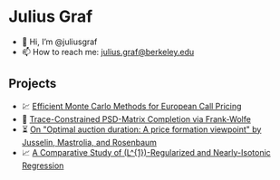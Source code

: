 # Julius Graf

* 👋 Hi, I’m @juliusgraf
* 📫 How to reach me: julius.graf@berkeley.edu

## Projects

* 💹 <a href="221_Efficient_Monte_Carlo_Methods_for_European_Call_Pricing.pdf"
       target="_blank" rel="noopener">Efficient Monte Carlo Methods for European Call Pricing</a>
* 🧩 <a href="262B_Matrix_Completion.pdf"
       target="_blank" rel="noopener">Trace-Constrained PSD-Matrix Completion via Frank-Wolfe</a>
* ⏳ <a href="IEOR_222_Group_F.pdf"
       target="_blank" rel="noopener">On "Optimal auction duration: A price formation viewpoint" by Jusselin, Mastrolia, and Rosenbaum</a>
* 📈 <a href="262B_Isotonic_Regression.pdf"
       target="_blank" rel="noopener">A Comparative Study of \(L^{1}\)-Regularized and Nearly-Isotonic Regression</a>
